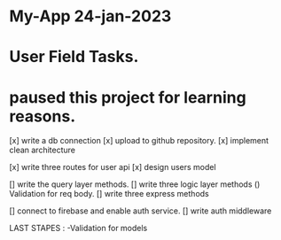 # My-App 24-jan-2023

# User Field Tasks.

# paused this project for learning reasons.

[x] write a db connection
[x] upload to github repository.
[x] implement clean architecture

[x] write three routes for user api
[x] design users model

[] write the query layer methods.
[] write three logic layer methods
() Validation for req body.
[] write three express methods

[] connect to firebase and enable auth service.
[] write auth middleware

LAST STAPES :
-Validation for models
